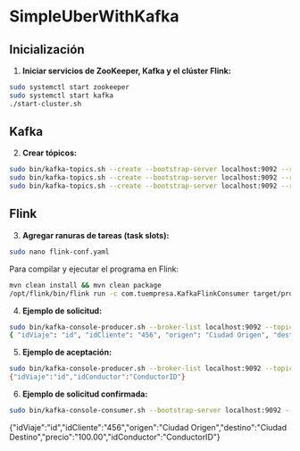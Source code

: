 # SimpleUberWithKafka

## Inicialización

1. **Iniciar servicios de ZooKeeper, Kafka y el clúster Flink:**
   
  ```bash
  sudo systemctl start zookeeper
  sudo systemctl start kafka
  ./start-cluster.sh
  ```

## Kafka

2. **Crear tópicos:**
   
  ```bash
  sudo bin/kafka-topics.sh --create --bootstrap-server localhost:9092 --replication-factor 1 --partitions 1 --topic solicitudViaje
  sudo bin/kafka-topics.sh --create --bootstrap-server localhost:9092 --replication-factor 1 --partitions 1 --topic aceptarSolicitud
  sudo bin/kafka-topics.sh --create --bootstrap-server localhost:9092 --replication-factor 1 --partitions 1 --topic solicitudConfirmada
  ```

## Flink

3. **Agregar ranuras de tareas (task slots):**
   
  ```bash
  sudo nano flink-conf.yaml
  ```
   
  Para compilar y ejecutar el programa en Flink:
   
  ```bash
  mvn clean install && mvn clean package
  /opt/flink/bin/flink run -c com.tuempresa.KafkaFlinkConsumer target/proyecto-flink-kafka-1.0-SNAPSHOT.jar
  ```

4. **Ejemplo de solicitud:**
   
  ```bash
  sudo bin/kafka-console-producer.sh --broker-list localhost:9092 --topic solicitudViaje
  { "idViaje": "id", "idCliente": "456", "origen": "Ciudad Origen", "destino": "Ciudad Destino", "precio": "100.00" }
  ```

5. **Ejemplo de aceptación:**
   
  ```bash
  sudo bin/kafka-console-producer.sh --broker-list localhost:9092 --topic aceptarSolicitud
  {"idViaje":"id","idConductor":"ConductorID"}
  ```

6. **Ejemplo de solicitud confirmada:**
   
  ```bash
  sudo bin/kafka-console-consumer.sh --bootstrap-server localhost:9092 --topic solicitudConfirmada
  ```

  {"idViaje":"id","idCliente":"456","origen":"Ciudad Origen","destino":"Ciudad Destino","precio":"100.00","idConductor":"ConductorID"}
